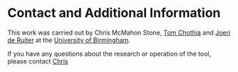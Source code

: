 
# Contact and Additional Information


This work was carried out by Chris McMahon Stone, [Tom Chothia](http://www.cs.bham.ac.uk/~tpc/) and [Joeri de Ruiter](http://www.cs.ru.nl/J.deRuiter/) at the [University of Birmingham](http://sec.cs.bham.ac.uk/).

If you have any questions about the research or operation of the tool, please contact <a href="mailto:c.mcmahon-stone@cs.bham.ac.uk" target="_top">Chris</a>